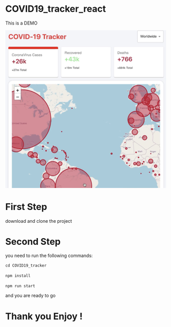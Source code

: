# COVID19_tracker_react

This is a DEMO

![Alt text](./DEMO.JPG?raw=true 'COVID19-TRACKER-REACT')

# First Step

download and clone the project

# Second Step

you need to run the following commands:

    cd COVID19_tracker

    npm install

    npm run start

and you are ready to go

# Thank you Enjoy !